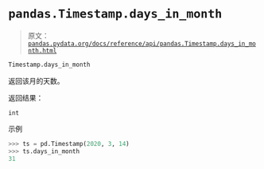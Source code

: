 # `pandas.Timestamp.days_in_month`

> 原文：[`pandas.pydata.org/docs/reference/api/pandas.Timestamp.days_in_month.html`](https://pandas.pydata.org/docs/reference/api/pandas.Timestamp.days_in_month.html)

```py
Timestamp.days_in_month
```

返回该月的天数。

返回结果：

`int`

示例

```py
>>> ts = pd.Timestamp(2020, 3, 14)
>>> ts.days_in_month
31 
```

